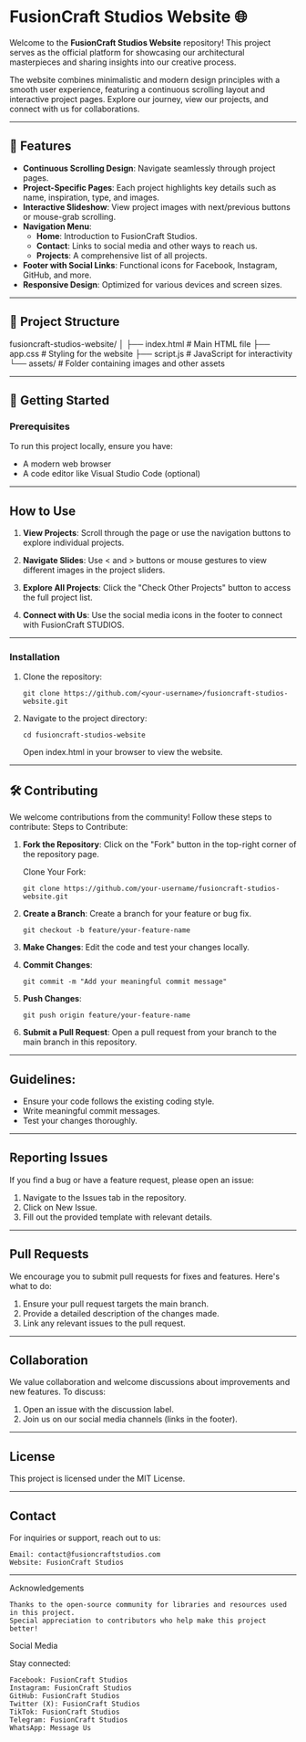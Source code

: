 # FusionCraft Studios Website 🌐

Welcome to the **FusionCraft Studios Website** repository! This project serves as the official platform for showcasing our architectural masterpieces and sharing insights into our creative process. 

The website combines minimalistic and modern design principles with a smooth user experience, featuring a continuous scrolling layout and interactive project pages. Explore our journey, view our projects, and connect with us for collaborations.

---

## 🌟 Features

- **Continuous Scrolling Design**: Navigate seamlessly through project pages.
- **Project-Specific Pages**: Each project highlights key details such as name, inspiration, type, and images.
- **Interactive Slideshow**: View project images with next/previous buttons or mouse-grab scrolling.
- **Navigation Menu**:
  - **Home**: Introduction to FusionCraft Studios.
  - **Contact**: Links to social media and other ways to reach us.
  - **Projects**: A comprehensive list of all projects.
- **Footer with Social Links**: Functional icons for Facebook, Instagram, GitHub, and more.
- **Responsive Design**: Optimized for various devices and screen sizes.

---

## 📂 Project Structure

fusioncraft-studios-website/
│
├── index.html      # Main HTML file
├── app.css         # Styling for the website
├── script.js       # JavaScript for interactivity
└── assets/         # Folder containing images and other assets

---

## 🚀 Getting Started

### Prerequisites
To run this project locally, ensure you have:
- A modern web browser
- A code editor like Visual Studio Code (optional)

---

## How to Use

1. **View Projects**: Scroll through the page or use the navigation buttons to explore individual projects.

2. **Navigate Slides**: Use < and > buttons or mouse gestures to view different images in the project sliders.

3. **Explore All Projects**: Click the "Check Other Projects" button to access the full project list.

4. **Connect with Us**: Use the social media icons in the footer to connect with FusionCraft STUDIOS.

---

### Installation
1. Clone the repository:
   
   `git clone https://github.com/<your-username>/fusioncraft-studios-website.git`

2. Navigate to the project directory:

    `cd fusioncraft-studios-website`

    Open index.html in your browser to view the website.

---

## 🛠️ Contributing

We welcome contributions from the community! Follow these steps to contribute:
Steps to Contribute:

1. **Fork the Repository**:
    Click on the "Fork" button in the top-right corner of the repository page.

    Clone Your Fork:

    `git clone https://github.com/your-username/fusioncraft-studios-website.git`

2. **Create a Branch**: Create a branch for your feature or bug fix.

    `git checkout -b feature/your-feature-name`

3. **Make Changes**: Edit the code and test your changes locally.

4. **Commit Changes**:

    `git commit -m "Add your meaningful commit message"`

5. **Push Changes**:

    `git push origin feature/your-feature-name`

6. **Submit a Pull Request**: Open a pull request from your branch to the main branch in this repository.

---

## Guidelines:

- Ensure your code follows the existing coding style.
- Write meaningful commit messages.
- Test your changes thoroughly.

---

## Reporting Issues

If you find a bug or have a feature request, please open an issue:

1. Navigate to the Issues tab in the repository.
2. Click on New Issue.
3. Fill out the provided template with relevant details.

---

## Pull Requests

We encourage you to submit pull requests for fixes and features. Here's what to do:

1. Ensure your pull request targets the main branch.
2. Provide a detailed description of the changes made.
3. Link any relevant issues to the pull request.

---

## Collaboration

We value collaboration and welcome discussions about improvements and new features. To discuss:

1. Open an issue with the discussion label.
2. Join us on our social media channels (links in the footer).

---

## License

This project is licensed under the MIT License.

---

## Contact

For inquiries or support, reach out to us:

    Email: contact@fusioncraftstudios.com
    Website: FusionCraft Studios

---

Acknowledgements

    Thanks to the open-source community for libraries and resources used in this project.
    Special appreciation to contributors who help make this project better!

Social Media

Stay connected:

    Facebook: FusionCraft Studios
    Instagram: FusionCraft Studios
    GitHub: FusionCraft Studios
    Twitter (X): FusionCraft Studios
    TikTok: FusionCraft Studios
    Telegram: FusionCraft Studios
    WhatsApp: Message Us
